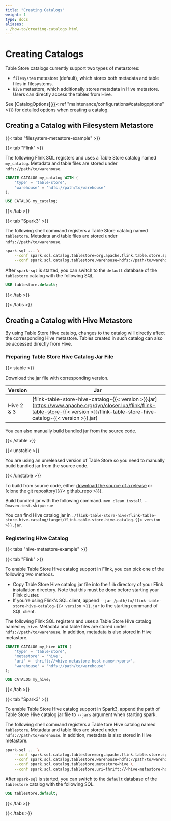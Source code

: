 ```yaml
---
title: "Creating Catalogs"
weight: 1
type: docs
aliases:
- /how-to/creating-catalogs.html
---
```

<!--
Licensed to the Apache Software Foundation (ASF) under one
or more contributor license agreements.  See the NOTICE file
distributed with this work for additional information
regarding copyright ownership.  The ASF licenses this file
to you under the Apache License, Version 2.0 (the
"License"); you may not use this file except in compliance
with the License.  You may obtain a copy of the License at

  http://www.apache.org/licenses/LICENSE-2.0

Unless required by applicable law or agreed to in writing,
software distributed under the License is distributed on an
"AS IS" BASIS, WITHOUT WARRANTIES OR CONDITIONS OF ANY
KIND, either express or implied.  See the License for the
specific language governing permissions and limitations
under the License.
-->

# Creating Catalogs

Table Store catalogs currently support two types of metastores:

* `filesystem` metastore (default), which stores both metadata and table files in filesystems.
* `hive` metastore, which additionally stores metadata in Hive metastore. Users can directly access the tables from Hive.

See [CatalogOptions]({{< ref "maintenance/configurations#catalogoptions" >}}) for detailed options when creating a catalog.

## Creating a Catalog with Filesystem Metastore

{{< tabs "filesystem-metastore-example" >}}

{{< tab "Flink" >}}

The following Flink SQL registers and uses a Table Store catalog named `my_catalog`. Metadata and table files are stored under `hdfs://path/to/warehouse`.

```sql
CREATE CATALOG my_catalog WITH (
    'type' = 'table-store',
    'warehouse' = 'hdfs://path/to/warehouse'
);

USE CATALOG my_catalog;
```

{{< /tab >}}

{{< tab "Spark3" >}}

The following shell command registers a Table Store catalog named `tablestore`. Metadata and table files are stored under `hdfs://path/to/warehouse`.

```bash
spark-sql ... \
    --conf spark.sql.catalog.tablestore=org.apache.flink.table.store.spark.SparkCatalog \
    --conf spark.sql.catalog.tablestore.warehouse=hdfs://path/to/warehouse
```

After `spark-sql` is started, you can switch to the `default` database of the `tablestore` catalog with the following SQL.

```sql
USE tablestore.default;
```

{{< /tab >}}

{{< /tabs >}}

## Creating a Catalog with Hive Metastore

By using Table Store Hive catalog, changes to the catalog will directly affect the corresponding Hive metastore. Tables created in such catalog can also be accessed directly from Hive.

### Preparing Table Store Hive Catalog Jar File

{{< stable >}}

Download the jar file with corresponding version.

| Version    | Jar                                                                                                                                                                                    |
|------------|----------------------------------------------------------------------------------------------------------------------------------------------------------------------------------------|
| Hive 2 & 3 | [flink-table-store-hive-catalog-{{< version >}}.jar](https://www.apache.org/dyn/closer.lua/flink/flink-table-store-{{< version >}}/flink-table-store-hive-catalog-{{< version >}}.jar) |

You can also manually build bundled jar from the source code.

{{< /stable >}}

{{< unstable >}}

You are using an unreleased version of Table Store so you need to manually build bundled jar from the source code.

{{< /unstable >}}

To build from source code, either [download the source of a release](https://flink.apache.org/downloads.html) or [clone the git repository]({{< github_repo >}}).

Build bundled jar with the following command.
`mvn clean install -Dmaven.test.skip=true`

You can find Hive catalog jar in `./flink-table-store-hive/flink-table-store-hive-catalog/target/flink-table-store-hive-catalog-{{< version >}}.jar`.

### Registering Hive Catalog

{{< tabs "hive-metastore-example" >}}

{{< tab "Flink" >}}

To enable Table Store Hive catalog support in Flink, you can pick one of the following two methods.

* Copy Table Store Hive catalog jar file into the `lib` directory of your Flink installation directory. Note that this must be done before starting your Flink cluster.
* If you're using Flink's SQL client, append `--jar /path/to/flink-table-store-hive-catalog-{{< version >}}.jar` to the starting command of SQL client.

The following Flink SQL registers and uses a Table Store Hive catalog named `my_hive`. Metadata and table files are stored under `hdfs://path/to/warehouse`. In addition, metadata is also stored in Hive metastore.

```sql
CREATE CATALOG my_hive WITH (
    'type' = 'table-store',
    'metastore' = 'hive',
    'uri' = 'thrift://<hive-metastore-host-name>:<port>',
    'warehouse' = 'hdfs://path/to/warehouse'
);

USE CATALOG my_hive;
```

{{< /tab >}}

{{< tab "Spark3" >}}

To enable Table Store Hive catalog support in Spark3, append the path of Table Store Hive catalog jar file to `--jars` argument when starting spark.

The following shell command registers a Table tore Hive catalog named `tablestore`. Metadata and table files are stored under `hdfs://path/to/warehouse`. In addition, metadata is also stored in Hive metastore.

```bash
spark-sql ... \
    --conf spark.sql.catalog.tablestore=org.apache.flink.table.store.spark.SparkCatalog \
    --conf spark.sql.catalog.tablestore.warehouse=hdfs://path/to/warehouse \
    --conf spark.sql.catalog.tablestore.metastore=hive \
    --conf spark.sql.catalog.tablestore.uri=thrift://<hive-metastore-host-name>:<port>
```

After `spark-sql` is started, you can switch to the `default` database of the `tablestore` catalog with the following SQL.

```sql
USE tablestore.default;
```

{{< /tab >}}

{{< /tabs >}}
